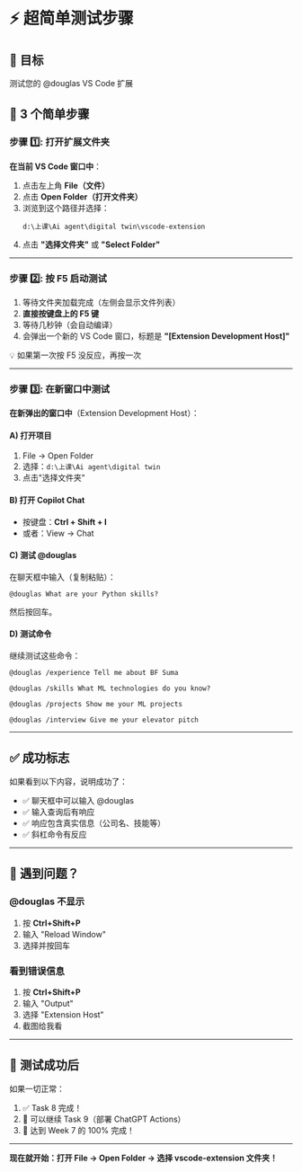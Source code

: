 # ⚡ 超简单测试步骤

## 🎯 目标
测试您的 @douglas VS Code 扩展

## 📝 3 个简单步骤

### 步骤 1️⃣: 打开扩展文件夹

**在当前 VS Code 窗口中**：
1. 点击左上角 **File（文件）**
2. 点击 **Open Folder（打开文件夹）**
3. 浏览到这个路径并选择：
   ```
   d:\上课\Ai agent\digital twin\vscode-extension
   ```
4. 点击 **"选择文件夹"** 或 **"Select Folder"**

---

### 步骤 2️⃣: 按 F5 启动测试

1. 等待文件夹加载完成（左侧会显示文件列表）
2. **直接按键盘上的 F5 键**
3. 等待几秒钟（会自动编译）
4. 会弹出一个新的 VS Code 窗口，标题是 **"[Extension Development Host]"**

💡 如果第一次按 F5 没反应，再按一次

---

### 步骤 3️⃣: 在新窗口中测试

**在新弹出的窗口中**（Extension Development Host）：

#### A) 打开项目
1. File → Open Folder
2. 选择：`d:\上课\Ai agent\digital twin`
3. 点击"选择文件夹"

#### B) 打开 Copilot Chat
- 按键盘：**Ctrl + Shift + I**
- 或者：View → Chat

#### C) 测试 @douglas
在聊天框中输入（复制粘贴）：

```
@douglas What are your Python skills?
```

然后按回车。

#### D) 测试命令
继续测试这些命令：

```
@douglas /experience Tell me about BF Suma

@douglas /skills What ML technologies do you know?

@douglas /projects Show me your ML projects

@douglas /interview Give me your elevator pitch
```

---

## ✅ 成功标志

如果看到以下内容，说明成功了：
- ✅ 聊天框中可以输入 @douglas
- ✅ 输入查询后有响应
- ✅ 响应包含真实信息（公司名、技能等）
- ✅ 斜杠命令有反应

---

## 🐛 遇到问题？

### @douglas 不显示
1. 按 **Ctrl+Shift+P**
2. 输入 "Reload Window"
3. 选择并按回车

### 看到错误信息
1. 按 **Ctrl+Shift+P**
2. 输入 "Output"
3. 选择 "Extension Host"
4. 截图给我看

---

## 🎉 测试成功后

如果一切正常：
1. ✅ Task 8 完成！
2. 🚀 可以继续 Task 9（部署 ChatGPT Actions）
3. 🎯 达到 Week 7 的 100% 完成！

---

**现在就开始：打开 File → Open Folder → 选择 vscode-extension 文件夹！**
